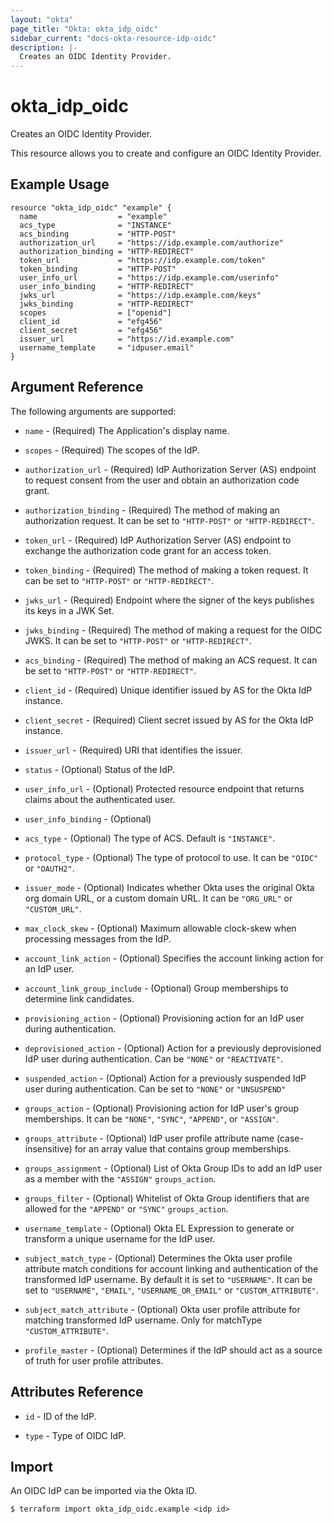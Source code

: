 ```yaml
---
layout: "okta"
page_title: "Okta: okta_idp_oidc"
sidebar_current: "docs-okta-resource-idp-oidc"
description: |-
  Creates an OIDC Identity Provider.
---
```


# okta_idp_oidc

Creates an OIDC Identity Provider.

This resource allows you to create and configure an OIDC Identity Provider.

## Example Usage

```hcl
resource "okta_idp_oidc" "example" {
  name                  = "example"
  acs_type              = "INSTANCE"
  acs_binding           = "HTTP-POST"
  authorization_url     = "https://idp.example.com/authorize"
  authorization_binding = "HTTP-REDIRECT"
  token_url             = "https://idp.example.com/token"
  token_binding         = "HTTP-POST"
  user_info_url         = "https://idp.example.com/userinfo"
  user_info_binding     = "HTTP-REDIRECT"
  jwks_url              = "https://idp.example.com/keys"
  jwks_binding          = "HTTP-REDIRECT"
  scopes                = ["openid"]
  client_id             = "efg456"
  client_secret         = "efg456"
  issuer_url            = "https://id.example.com"
  username_template     = "idpuser.email"
}
```

## Argument Reference

The following arguments are supported:

* `name` - (Required) The Application's display name.

* `scopes` - (Required) The scopes of the IdP.

* `authorization_url` - (Required) IdP Authorization Server (AS) endpoint to request consent from the user and obtain an authorization code grant.

* `authorization_binding` - (Required) The method of making an authorization request. It can be set to `"HTTP-POST"` or `"HTTP-REDIRECT"`.

* `token_url` - (Required) IdP Authorization Server (AS) endpoint to exchange the authorization code grant for an access token.

* `token_binding` - (Required) The method of making a token request. It can be set to `"HTTP-POST"` or `"HTTP-REDIRECT"`.

* `jwks_url` - (Required) Endpoint where the signer of the keys publishes its keys in a JWK Set.

* `jwks_binding` - (Required) The method of making a request for the OIDC JWKS. It can be set to `"HTTP-POST"` or `"HTTP-REDIRECT"`.

* `acs_binding` - (Required) The method of making an ACS request. It can be set to `"HTTP-POST"` or `"HTTP-REDIRECT"`.

* `client_id` - (Required) Unique identifier issued by AS for the Okta IdP instance.

* `client_secret` - (Required) Client secret issued by AS for the Okta IdP instance.

* `issuer_url` - (Required) URI that identifies the issuer.

* `status` - (Optional) Status of the IdP.

* `user_info_url` - (Optional) Protected resource endpoint that returns claims about the authenticated user.

* `user_info_binding` - (Optional)

* `acs_type` - (Optional) The type of ACS. Default is `"INSTANCE"`.

* `protocol_type` - (Optional) The type of protocol to use. It can be `"OIDC"` or `"OAUTH2"`.

* `issuer_mode` - (Optional) Indicates whether Okta uses the original Okta org domain URL, or a custom domain URL. It can be `"ORG_URL"` or `"CUSTOM_URL"`.

* `max_clock_skew` - (Optional) Maximum allowable clock-skew when processing messages from the IdP.

* `account_link_action` - (Optional) Specifies the account linking action for an IdP user.

* `account_link_group_include` - (Optional)	Group memberships to determine link candidates.

* `provisioning_action` - (Optional) Provisioning action for an IdP user during authentication.

* `deprovisioned_action` - (Optional) Action for a previously deprovisioned IdP user during authentication. Can be `"NONE"` or `"REACTIVATE"`.

* `suspended_action` - (Optional) Action for a previously suspended IdP user during authentication. Can be set to `"NONE"` or `"UNSUSPEND"`

* `groups_action` - (Optional) Provisioning action for IdP user's group memberships. It can be `"NONE"`, `"SYNC"`, `"APPEND"`, or `"ASSIGN"`.

* `groups_attribute` - (Optional) IdP user profile attribute name (case-insensitive) for an array value that contains group memberships.

* `groups_assignment` - (Optional) List of Okta Group IDs to add an IdP user as a member with the `"ASSIGN"` `groups_action`.

* `groups_filter` - (Optional) Whitelist of Okta Group identifiers that are allowed for the `"APPEND"` or `"SYNC"` `groups_action`.

* `username_template` - (Optional) Okta EL Expression to generate or transform a unique username for the IdP user.

* `subject_match_type` - (Optional) Determines the Okta user profile attribute match conditions for account linking and authentication of the transformed IdP username. By default it is set to `"USERNAME"`. It can be set to `"USERNAME"`, `"EMAIL"`, `"USERNAME_OR_EMAIL"` or `"CUSTOM_ATTRIBUTE"`.

* `subject_match_attribute` - (Optional) Okta user profile attribute for matching transformed IdP username. Only for matchType `"CUSTOM_ATTRIBUTE"`.

* `profile_master` - (Optional) Determines if the IdP should act as a source of truth for user profile attributes.

## Attributes Reference

* `id` - ID of the IdP.

* `type` - Type of OIDC IdP.

## Import

An OIDC IdP can be imported via the Okta ID.

```
$ terraform import okta_idp_oidc.example <idp id>
```
